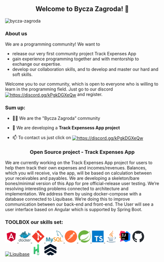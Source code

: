 ## <h2 align="center"> Welcome to Bycza Zagroda! 👋</h2>

<p align="left"> <img src="https://komarev.com/ghpvc/?username=bycza-zagroda&label=Profile%20views&color=0e75b6&style=flat" alt="bycza-zagroda" /> </p>


<!-- **Here are some ideas to get you started:**

🙋‍♀️ A short introduction - what is your organization all about?
🌈 Contribution guidelines - how can the community get involved?
👩‍💻 Useful resources - where can the community find your docs? Is there anything else the community should know?
🍿 Fun facts - what does your team eat for breakfast?
🧙 Remember, you can do mighty things with the power of [Markdown](https://docs.github.com/github/writing-on-github/getting-started-with-writing-and-formatting-on-github/basic-writing-and-formatting-syntax) -->

 
### About us
We are a programming community! We want to
- release our very first community project Track Expenses App
- gain experience programming together and with mentorship to exchange our expertise.
- develop our collaboration skills, and to develop and master our hard and soft skills.

Welcome you to our community, which is open to everyone who is willing to learn in the programming field. Just go to our discord <a href="https://discord.gg/https://discord.gg/kPgkDGXeQw" target="blank"><img align="center" src="https://raw.githubusercontent.com/rahuldkjain/github-profile-readme-generator/master/src/images/icons/Social/discord.svg" alt="https://discord.gg/kPgkDGXeQw" height="30" width="40" /></a> and register.

### Sum up:
- 🙋‍♀️ We are the "Bycza Zagroda” community
<!-- - 👨‍💻 All of our projects are available at [https://github.com/bycza-zagroda](https://github.com/bycza-zagroda) -->

- 💬 We are developing a **Track Expensess App project**

- 📫 To contact us just click on <a href="https://discord.gg/https://discord.gg/kPgkDGXeQw" target="blank"><img align="center" src="https://raw.githubusercontent.com/rahuldkjain/github-profile-readme-generator/master/src/images/icons/Social/discord.svg" alt="https://discord.gg/kPgkDGXeQw" height="40" width="50" /></a>

<!-- <h3 align="left">Connect with us:
<a href="https://discord.gg/https://discord.gg/kPgkDGXeQw" target="blank"><img align="center" src="https://raw.githubusercontent.com/rahuldkjain/github-profile-readme-generator/master/src/images/icons/Social/discord.svg" alt="https://discord.gg/kPgkDGXeQw" height="40" width="50" /></a>
</h3> -->
<!-- - **https://discord.gg/kPgkDGXeQw** -->

<h3 align="center"> Open Source project - Track Expenses App</h3>

We are currently working on the Track Expenses App project for users to help them track their own expenses and incomes/revenues. Balances, which you will receive, via the app, will be based on calculation between your receivables and payables. We are developing a skeleton/bare bones/minimal version of this App for pre official-release user testing. We’re resolving interesting problems connected to architecture and implementation. We address them by using docker-compose with a database connected to Liquibase. We’re doing this to improve communication between our back-end and front-end. The User will see a user interface based on Angular which is supported by Spring Boot. 
<!-- 💬 Ask us about the Track Expenses App project click on and sign up here -->

<h3 align="left">TOOLBOX our skills set:</h3>

<p> 
<a href="https://angular.io" target="_blank" rel="noreferrer"> <img src="https://raw.githubusercontent.com/bycza-zagroda/.github/main/profile/logos/angular.png" alt="angular" width="40" height="40"/> </a> 
<a href="https://www.docker.com/" target="_blank" rel="noreferrer"> <img src="https://raw.githubusercontent.com/bycza-zagroda/.github/main/profile/logos/docker-original-wordmark.png" alt="docker" width="40" height="40"/> </a> 
<a href="https://git-scm.com/" target="_blank" rel="noreferrer"> <img src="https://raw.githubusercontent.com/bycza-zagroda/.github/main/profile/logos/Git-Icon-1788C.png" alt="git" width="40" height="40"/> </a> 
<a href="https://www.mysql.com/" target="_blank" rel="noreferrer"> <img src="https://raw.githubusercontent.com/bycza-zagroda/.github/main/profile/logos/logo-mysql-170x115.png" alt="mysql" height="40"/> </a> 
<a href="https://postman.com" target="_blank" rel="noreferrer"> <img src="https://raw.githubusercontent.com/bycza-zagroda/.github/main/profile/logos/postman.png" alt="postman" width="40" height="40"/> </a> 
<a href="https://spring.io/" target="_blank" rel="noreferrer"> <img src="https://raw.githubusercontent.com/bycza-zagroda/.github/main/profile/logos/spring.png" alt="spring" width="40" height="40"/> </a> 
<a href="https://www.typescriptlang.org/" target="_blank" rel="noreferrer"> <img src="https://raw.githubusercontent.com/bycza-zagroda/.github/main/profile/logos/typescript-original.png" alt="typescript" width="40" height="40"/> </a> 
<a href="https://www.java.com" target="_blank" rel="noreferrer"><img src="https://raw.githubusercontent.com/bycza-zagroda/.github/main/profile/logos/java-icon.png" height="40" alt="java"></a>
<a href="https://www.jetbrains.com/idea/" target="_blank" rel="noreferrer"><img src="https://raw.githubusercontent.com/bycza-zagroda/.github/main/profile/logos/IntelliJ_IDEA_icon.png" width="40" height="40" alt="IntelliJ" /></a>
<a href="https://github.com/" target="_blank" rel="noreferrer"><img src="https://raw.githubusercontent.com/bycza-zagroda/.github/main/profile/logos/github-mark.png" width="40" height="40" alt="github"/></a>
<a href="https://www.liquibase.org/" target="_blank" rel="noreferrer"><img src="https://avatars.githubusercontent.com/u/438548?s=40&v=4" width="40" height="40" alt="Liquibase"/></a>
<a href="https://seohost.pl/"><img src="https://raw.githubusercontent.com/bycza-zagroda/.github/main/profile/logos/seohost.png" height="40"/></a>
<a href="https://www.koyeb.com/"><img src="https://raw.githubusercontent.com/bycza-zagroda/.github/main/profile/logos/koyeb-logo.png" alt="koyeb" height="40" /></a>
</p>

